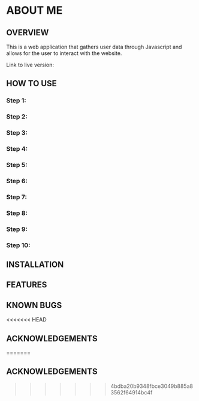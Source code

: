 # ABOUT ME

## OVERVIEW

This is a web application that gathers user data through Javascript and allows for the user to interact with the 
website. <!-- Question to answer what is the problem domain. -->

Link to live version: <!-- Insert Link Here -->

## HOW TO USE

### Step 1: 
### Step 2:
### Step 3:
### Step 4:
### Step 5:
### Step 6:
### Step 7:
### Step 8:
### Step 9:
### Step 10:

## INSTALLATION
<!-- Insert steps on how to get the user to install this on their machine -->

## FEATURES

## KNOWN BUGS

<<<<<<< HEAD
## ACKNOWLEDGEMENTS
=======
## ACKNOWLEDGEMENTS
>>>>>>> 4bdba20b9348fbce3049b885a83562f64914bc4f
